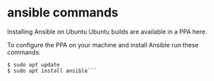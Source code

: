 # ansible commands

Installing Ansible on Ubuntu
Ubuntu builds are available in a PPA here.

To configure the PPA on your machine and install Ansible run these commands:

```$ sudo apt-add-repository --yes --update ppa:ansible/ansible
$ sudo apt update
$ sudo apt install ansible```
